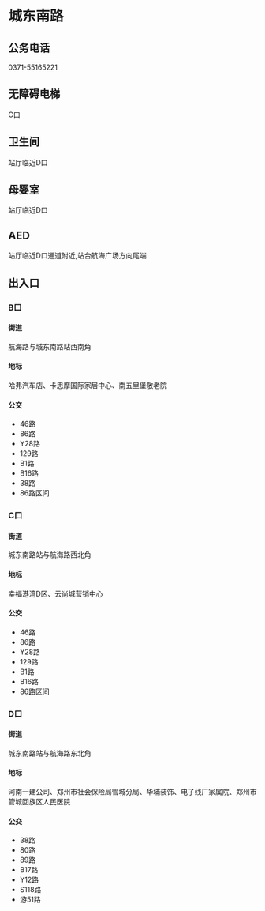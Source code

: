 # 城东南路

## 公务电话

0371-55165221

## 无障碍电梯

C口

## 卫生间

站厅临近D口

## 母婴室

站厅临近D口

## AED

站厅临近D口通道附近,站台航海广场方向尾端

## 出入口

### B口

#### 街道

航海路与城东南路站西南角

#### 地标

哈弗汽车店、卡思摩国际家居中心、南五里堡敬老院

#### 公交

- 46路
- 86路
- Y28路
- 129路
- B1路
- B16路
- 38路
- 86路区间

### C口

#### 街道

城东南路站与航海路西北角

#### 地标

幸福港湾D区、云尚城营销中心

#### 公交

- 46路
- 86路
- Y28路
- 129路
- B1路
- B16路
- 86路区间

### D口

#### 街道

城东南路站与航海路东北角

#### 地标

河南一建公司、郑州市社会保险局管城分局、华埔装饰、电子线厂家属院、郑州市管城回族区人民医院

#### 公交

- 38路
- 80路
- 89路
- B17路
- Y12路
- S118路
- 游51路

